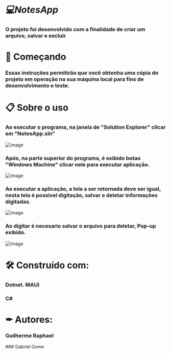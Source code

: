 # *💻NotesApp*


### O projeto foi desenvolvido com a finalidade de criar um arquivo, salvar e excluir 

# 🚀 Começando

### Essas instruções permitirão que você obtenha uma cópia do projeto em operação na sua máquina local para fins de desenvolvimento e teste.

# 📋 Sobre o uso

### Ao executar o programa, na janela de "Solution Explorer" clicar em "NotesApp.sln"

![image](https://github.com/user-attachments/assets/1355d767-5abf-4eba-b718-8500aa159ead)

### Após, na parte superior do programa, é exibido botao "Windows Machine" clicar nele para executar aplicação.

![image](https://github.com/user-attachments/assets/ed7ea869-e6f0-4cac-9135-cc9840941463)

### Ao executar a aplicação, a tela a ser retornada deve ser igual, nesta tela é possivel digitação, salvar e deletar informações digitadas.

![image](https://github.com/user-attachments/assets/abb12d21-5201-4818-a8e3-7ec4afd06cae)

### Ao digitar é necesario salvar o arquivo para deletar, Pop-up exibido.

![image](https://github.com/user-attachments/assets/676abd08-5e5a-4442-beac-46c515f39ab5)

# 🛠 Construído com:

### Dotnet. MAUI

### C#

# ✒ Autores:

### Guilherme Raphael

### Gabriel Gome
